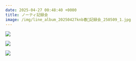 ```yaml
---
date: 2025-04-27 00:48:40 +0000
title: ノーティ記録会
image: /img/line_album_20250427knb春🌸記録会_250509_1.jpg
---
```

![](/img/line_album_20250427knb春🌸記録会_250509_2.jpg)

![](/img/line_album_20250427knb春🌸記録会_250509_3.jpg)

![](/img/line_album_20250427knb春🌸記録会_250509_4.jpg)
